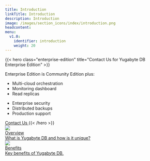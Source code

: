 ```yaml
---
title: Introduction
linkTitle: Introduction
description: Introduction
image: /images/section_icons/index/introduction.png
headcontent:
menu:
  v1.0:
    identifier: introduction
    weight: 20
---
```


{{< hero class="enterprise-edition" title="Contact Us for Yugabyte DB Enterprise Edition" >}}
<p class="subtitle">
Enterprise Edition is Community Edition plus:
</p>
<div class="row features">
<div class="col-12 col-md-12 col-lg-12 col-xl-4">

  - Multi-cloud orchestration
  - Monitoring dashboard
  - Read replicas

</div>
<div class="col-12 col-md-12 col-lg-12 col-xl-4">

  - Enterprise security
  - Distributed backups
  - Production support
</div>
</div>
<a href="https://www.yugabyte.com/enterprise-edition-trial/" class="btn cta-button">
  Contact Us
</a>
{{< /hero >}}


<div class="row">
  <div class="col-12 col-md-6">
    <a class="section-link icon-offset" href="overview/">
      <div class="head">
        <img class="icon" src="/images/section_icons/introduction/overview.png" aria-hidden="true" />   
        <div class="title">Overview</div>
      </div>
      <div class="body">
        What is Yugabyte DB and how is it unique?
      </div>
    </a>
  </div>

  <div class="col-12 col-md-6">
    <a class="section-link icon-offset" href="benefits">
      <div class="head">
        <img class="icon" src="/images/section_icons/introduction/benefits.png" aria-hidden="true" />       
        <div class="title">Benefits</div>
      </div>
      <div class="body">
        Key benefits of Yugabyte DB.
      </div>
    </a>
  </div>
</div>
